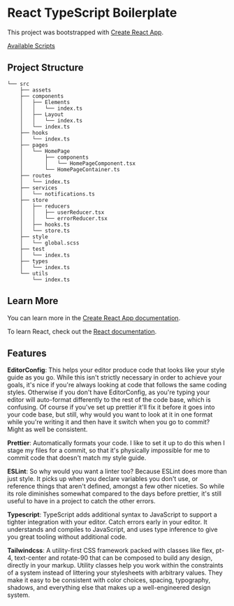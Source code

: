 # React TypeScript Boilerplate

This project was bootstrapped with
[Create React App](https://github.com/facebook/create-react-app).

[Available Scripts](./documentation/scripts.md)

## Project Structure

```project
└── src
    ├── assets
    ├── components
    │   ├── Elements
    │   │   └── index.ts
    │   ├── Layout
    │   │   └── index.ts
    │   └── index.ts
    ├── hooks
    │   └── index.ts
    ├── pages
    │   └── HomePage
    │       ├── components
    │       │   └── HomePageComponent.tsx
    │       └── HomePageContainer.ts
    ├── routes
    │   └── index.ts
    ├── services
    │   └── notifications.ts
    ├── store
    │   ├── reducers
    │   │   ├── userReducer.tsx
    │   │   └── errorReducer.tsx
    │   ├── hooks.ts
    │   └── store.ts
    ├── style
    │   └── global.scss
    ├── test
    │   └── index.ts
    ├── types
    │   └── index.ts
    └── utils
        └── index.ts
```

## Learn More

You can learn more in the
[Create React App documentation](https://facebook.github.io/create-react-app/docs/getting-started).

To learn React, check out the [React documentation](https://reactjs.org/).

## Features

**EditorConfig**: This helps your editor produce code that looks like your style guide as you go. While this isn't strictly necessary in order to achieve your goals, it's nice if you're always looking at code that follows the same coding styles. Otherwise if you don't have EditorConfig, as you're typing your editor will auto-format differently to the rest of the code base, which is confusing. Of course if you've set up prettier it'll fix it before it goes into your code base, but still, why would you want to look at it in one format while you're writing it and then have it switch when you go to commit? Might as well be consistent.

**Prettier**: Automatically formats your code. I like to set it up to do this when I stage my files for a commit, so that it's physically impossible for me to commit code that doesn't match my style guide.

**ESLint**: So why would you want a linter too? Because ESLint does more than just style. It picks up when you declare variables you don't use, or reference things that aren't defined, amongst a few other niceties. So while its role diminishes somewhat compared to the days before prettier, it's still useful to have in a project to catch the other errors.

**Typescript**: TypeScript adds additional syntax to JavaScript to support a tighter integration with your editor. Catch errors early in your editor. It understands and compiles to JavaScript, and uses type inference to give you great tooling without additional code.

**Tailwindcss**: A utility-first CSS framework packed with classes like flex, pt-4, text-center and rotate-90 that can be composed to build any design, directly in your markup. Utility classes help you work within the constraints of a system instead of littering your stylesheets with arbitrary values. They make it easy to be consistent with color choices, spacing, typography, shadows, and everything else that makes up a well-engineered design system.
